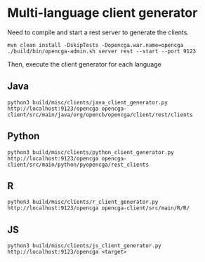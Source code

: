 # Multi-language client generator

Need to compile and start a rest server to generate the clients.
```
mvn clean install -DskipTests -Dopencga.war.name=opencga
./build/bin/opencga-admin.sh server rest --start --port 9123
```

Then, execute the client generator for each language
## Java
```
python3 build/misc/clients/java_client_generator.py http://localhost:9123/opencga opencga-client/src/main/java/org/opencb/opencga/client/rest/clients
```

## Python
```
python3 build/misc/clients/python_client_generator.py http://localhost:9123/opencga opencga-client/src/main/python/pyopencga/rest_clients
```

## R
```
python3 build/misc/clients/r_client_generator.py http://localhost:9123/opencga opencga-client/src/main/R/R/
```

## JS
```
python3 build/misc/clients/js_client_generator.py http://localhost:9123/opencga <target>
```

